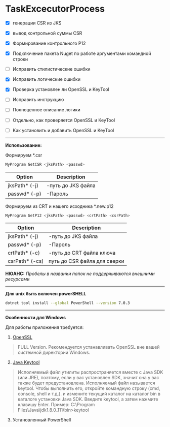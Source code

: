 # TaskExcecutorProcess

- [x] генерации CSR из JKS
- [x] вывод контрольной суммы CSR
- [x] Формирование контрольного P12

- [x] Подключение пакета Nuget по работе аргументами командной строки
- [ ] Исправить стилистические ошибки
- [x] Исправить логические ошибки
- [x] Проверка установлен ли OpenSSL и KeyTool

- [ ] Исправить инструкцию
- [ ] Полноценное описание логики
- [ ] Отдельно, как проверяется OpenSSL и KeyTool
- [ ] Как установить и добавить OpenSSL и KeyTool

***
**Использование:**

Формируем *.csr
 ```bash */
 MyProgram GetCSR <jksPath> <passwd>
 ```
| Option | Description |
| ------ | ------ |
| jksPath* (-j) | -путь до JKS файла |
| passwd* (-p) | -Пароль |
 
Формируем из CRT и нашего исходника *.new.p12
```bash */
MyProgram GetP12 <jksPath> <passwd> <crtPath> <csrPath> 
```
| Option | Description |
| ------ | ------ |
| jksPath* (-j) | -путь до JKS файла |
| passwd* (-p) | -Пароль |
| crtPath* (-c) | -путь до CRT файла ключа |
| csrPath* (-cs) | путь до CSR файла для сверки |



**НЮАНС:** *Пробелы в названии папок не поддерживаются внешними ресурсами*


***
**Для unix быть включен powerSHELL** 
```bash */
dotnet tool install --global PowerShell --version 7.0.3
```
***
**Особенности для Windows**

Для работы приложения требуется:
1. [OpenSSL](https://slproweb.com/products/Win32OpenSSL.html)
>FULL Version.
>Рекомендуется устанавливать OpenSSL вне вашей системной директории Windows.
2. [Java Keytool](https://www.java.com/ru/download/)
>Исполняемый файл утилиты распространяется вместе с Java SDK (или JRE), поэтому, если у вас установлен SDK, значит она у вас также будет предустановлена.
Исполняемый файл называется keytool. Чтобы выполнить его, откройте командную строку (cmd, console, shell и т.д.). и измените текущий каталог на каталог bin в каталоге установки Java SDK. Введите keytool, а затем нажмите клавишу Enter. 
>Пример: C:\Program Files\Java\jdk1.8.0_111\bin>keytool
3. Установленный PowerShell

